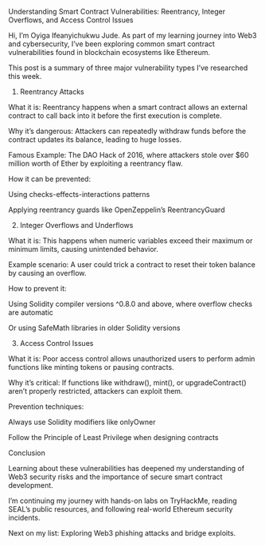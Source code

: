 Understanding Smart Contract Vulnerabilities: Reentrancy, Integer Overflows, and Access Control Issues

Hi, I’m Oyiga Ifeanyichukwu Jude. As part of my learning journey into Web3 and cybersecurity, I’ve been exploring common smart contract vulnerabilities found in blockchain ecosystems like Ethereum.

This post is a summary of three major vulnerability types I’ve researched this week.

1. Reentrancy Attacks

What it is:
Reentrancy happens when a smart contract allows an external contract to call back into it before the first execution is complete.

Why it’s dangerous:
Attackers can repeatedly withdraw funds before the contract updates its balance, leading to huge losses.

Famous Example:
The DAO Hack of 2016, where attackers stole over $60 million worth of Ether by exploiting a reentrancy flaw.

How it can be prevented:

Using checks-effects-interactions patterns

Applying reentrancy guards like OpenZeppelin’s ReentrancyGuard

2. Integer Overflows and Underflows

What it is:
This happens when numeric variables exceed their maximum or minimum limits, causing unintended behavior.

Example scenario:
A user could trick a contract to reset their token balance by causing an overflow.

How to prevent it:

Using Solidity compiler versions ^0.8.0 and above, where overflow checks are automatic

Or using SafeMath libraries in older Solidity versions

3. Access Control Issues

What it is:
Poor access control allows unauthorized users to perform admin functions like minting tokens or pausing contracts.

Why it’s critical:
If functions like withdraw(), mint(), or upgradeContract() aren’t properly restricted, attackers can exploit them.

Prevention techniques:

Always use Solidity modifiers like onlyOwner

Follow the Principle of Least Privilege when designing contracts

Conclusion

Learning about these vulnerabilities has deepened my understanding of Web3 security risks and the importance of secure smart contract development.

I’m continuing my journey with hands-on labs on TryHackMe, reading SEAL’s public resources, and following real-world Ethereum security incidents.

Next on my list:
Exploring Web3 phishing attacks and bridge exploits.
